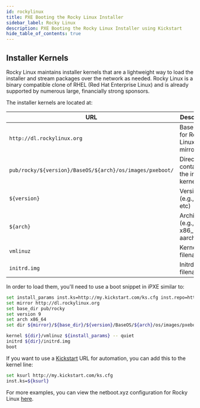 ```yaml
---
id: rockylinux
title: PXE Booting the Rocky Linux Installer
sidebar_label: Rocky Linux
description: PXE Booting the Rocky Linux Installer using Kickstart
hide_table_of_contents: true
---
```


## Installer Kernels

Rocky Linux maintains installer kernels that are a lightweight way to load the installer and stream packages over the network as needed. Rocky Linux is a binary compatible clone of RHEL (Red Hat Enterprise Linux) and is already supported by numerous large, financially strong sponsors.

The installer kernels are located at:

| URL | Description |
| --- | ----------- |
| `http://dl.rockylinux.org` | Base URL for Rocky Linux mirrors |
| `pub/rocky/${version}/BaseOS/${arch}/os/images/pxeboot/` | Directory containing the installer kernels |
| `${version}` | Version (e.g., 8, 9, etc) |
| `${arch}` | Architecture (e.g., x86_64, aarch64) |
| `vmlinuz` | Kernel filename |
| `initrd.img` | Initrd filename |

In order to load them, you'll need to use a boot snippet in iPXE similar to:

```bash
set install_params inst.ks=http://my.kickstart.com/ks.cfg inst.repo=http://dl.rockylinux.org/pub/rocky/${version}/BaseOS/${arch}/os
set mirror http://dl.rockylinux.org
set base_dir pub/rocky
set version 9
set arch x86_64
set dir ${mirror}/${base_dir}/${version}/BaseOS/${arch}/os/images/pxeboot

kernel ${dir}/vmlinuz ${install_params} -- quiet
initrd ${dir}/initrd.img
boot
```

If you want to use a [Kickstart](https://docs.redhat.com/en/documentation/red_hat_enterprise_linux/9/html/automatically_installing_rhel/automated-installation-workflow_rhel-installer) URL for automation, you can add this to the kernel line:

```bash
set ksurl http://my.kickstart.com/ks.cfg
inst.ks=${ksurl}
```

For more examples, you can view the netboot.xyz configuration for Rocky Linux [here](https://github.com/cloud-init-pxe/cloud-init-pxe/blob/master/roles/netbootxyz/templates/menu/rockylinux.ipxe.j2).
